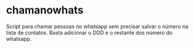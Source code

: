 # chamanowhats
Script para chamar pessoas no whatsapp sem precisar salvar o número na lista de contatos.
Basta adicionar o DDD e o restante dos número do whatsapp.
